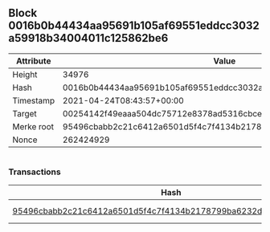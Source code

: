 ## Block 0016b0b44434aa95691b105af69551eddcc3032a59918b34004011c125862be6

Attribute | Value
--- | ---
Height | 34976
Hash | 0016b0b44434aa95691b105af69551eddcc3032a59918b34004011c125862be6
Timestamp | 2021-04-24T08:43:57+00:00
Target | 00254142f49eaaa504dc75712e8378ad5316cbcead634704b3734b6271167cc4
Merke root | 95496cbabb2c21c6412a6501d5f4c7f4134b2178799ba6232d1cfe7e64e56e20
Nonce | 262424929

```

```

### Transactions

Hash | Amount
--- | ---
[95496cbabb2c21c6412a6501d5f4c7f4134b2178799ba6232d1cfe7e64e56e20](95496cbabb2c21c6412a6501d5f4c7f4134b2178799ba6232d1cfe7e64e56e20.md) | 10.00000000 SKEPTI 
